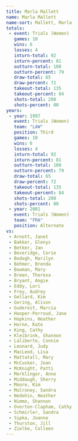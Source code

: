 ```yaml
---
title: Marla Mallett
name: Marla Mallett
name-sort: Mallett, Marla
totals:
 - event: Trials (Women)
   games: 10
   wins: 6
   losses: 4
   inturn-total: 92
   inturn-percent: 81
   outturn-total: 108
   outturn-percent: 79
   draw-total: 65
   draw-percent: 72
   takeout-total: 135
   takeout-percent: 84
   shots-total: 200
   shots-percent: 80
years:
 - year: 1997
   event: Trials (Women)
   team: "LAW"
   position: Third
   games: 10
   wins: 6
   losses: 4
   inturn-total: 92
   inturn-percent: 81
   outturn-total: 108
   outturn-percent: 79
   draw-total: 65
   draw-percent: 72
   takeout-total: 135
   takeout-percent: 84
   shots-total: 200
   shots-percent: 80
 - year: 2001
   event: Trials (Women)
   team: "FRA"
   position: Alternate
vs:
 - Arnott, Janet
 - Bakker, Glenys
 - Betker, Jan
 - Beveridge, Corie
 - Bodogh, Marilyn
 - Bohmer, Brenda
 - Bowman, Mary
 - Breen, Theresa
 - Bryant, Angie
 - Eddy, Lori
 - Frey, Audrey
 - Gellard, Kim
 - Goring, Alison
 - Gudereit, Marcia
 - Hooper-Perroud, Jane
 - Hopkins, Heather
 - Horne, Kate
 - King, Cathy
 - Kleibrink, Shannon
 - Laliberte, Connie
 - Leonard, Judy
 - MacLeod, Lisa
 - Mattatall, Mary
 - McCusker, Joan
 - McKnight, Patti
 - Merklinger, Anne
 - Middaugh, Sherry
 - Moore, Kim
 - Mulroney, Sandra
 - Nedohin, Heather
 - Nimmo, Shannon
 - Overton-Clapham, Cathy
 - Schmirler, Sandra
 - Sipka, Joanne
 - Thurston, Jill
 - Zielke, Colleen
---
```

